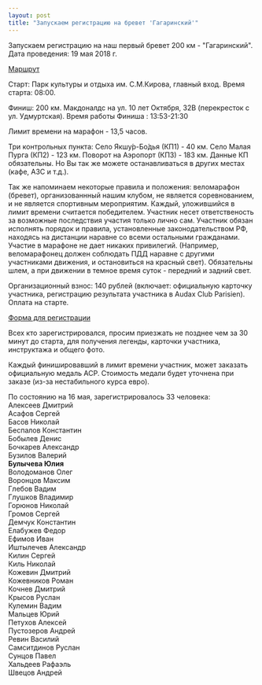 ```yaml
---
layout: post
title: "Запускаем регистрацию на бревет 'Гагаринский'"
---
```

Запускаем регистрацию на наш первый бревет 200 км - "Гагаринский".
Дата проведения: 19 мая 2018 г. 
<p><a href="https://clck.ru/DJ7QB">Маршрут</a></p>
Старт: Парк культуры и отдыха им. С.М.Кирова, главный вход. 
Время старта: 08:00. 

Финиш: 200 км. Макдоналдс на ул. 10 лет Октября, 32В (перекресток с ул. Удмуртская).
Время работы Финиша : 13:53-21:30 

Лимит времени на марафон - 13,5 часов.

Три контрольных пункта:
Село Якшу́р-Бо́дья (КП1) - 40 км.
Село Малая Пурга (КП2) - 123 км.
Поворот на Аэропорт (КП3) - 183 км.
Данные КП обязательны. Но Вы так же можете останавливаться в других местах (кафе, АЗС и т.д.). 

Так же напоминаем некоторые правила и положения: веломарафон (бревет), организованнный нашим клубом, не является соревнованием, и не является спортивным мероприятим. Каждый, уложившийся в лимит времени считается победителем. 
Участник несет ответственость за возможные последствия участия только лично сам. Участник обязан исполнять порядок и правила, установленные законодательством РФ, находясь на дистанции наравне со всеми остальными гражданами. Участие в марафоне не дает никаких привилегий. (Например, веломарафонец должен соблюдать ПДД наравне с другими участниками движения, и остановиться на красный свет).
Обязательны шлем, а при движении в темное время суток - передний и задний свет.

Организационный взнос: 140 рублей (включает: официальную карточку участника, регистрацию результата участника в Audax Club Parisien). Оплата на старте.

<p><a href="https://clck.ru/DHy5Q">Форма для регистрации</a></p>
Всех кто зарегистрировался, просим приезжать не позднее чем за 30 минут до старта, для получения легенды, карточки участника, инструктажа и общего фото.

Каждый финишировавший в лимит времени участник, может заказать официальную медаль ACP. Стоимость медали будет уточнена при заказе (из-за нестабильного курса евро).

По состоянию на 16 мая, зарегистрировалось 33 человека:  
Алексеев Дмитрий  
Асафов Сергей  
Басов Николай  
Беспалов Константин  
Бобылев Денис  
Бочкарев Александр  
Бузилов Валерий  
**Булычева Юлия**  
Володоманов Олег  
Воронцов Максим  
Глебов Вадим  
Глушков Владимир  
Горюнов Николай  
Громов Сергей  
Демчук Константин  
Елабужев Федор  
Ефимов Иван  
Иштылечев Александр  
Килин Сергей  
Киль Николай  
Кожевин Дмитрий  
Кожевников Роман  
Кочнев Дмитрий  
Крысов Руслан  
Кулемин Вадим  
Мальцев Юрий  
Петухов Алексей  
Пустозеров Андрей  
Ревин Василий  
Самситдинов Руслан  
Сунцов Павел  
Хальдеев Рафаэль  
Швецов Андрей  

